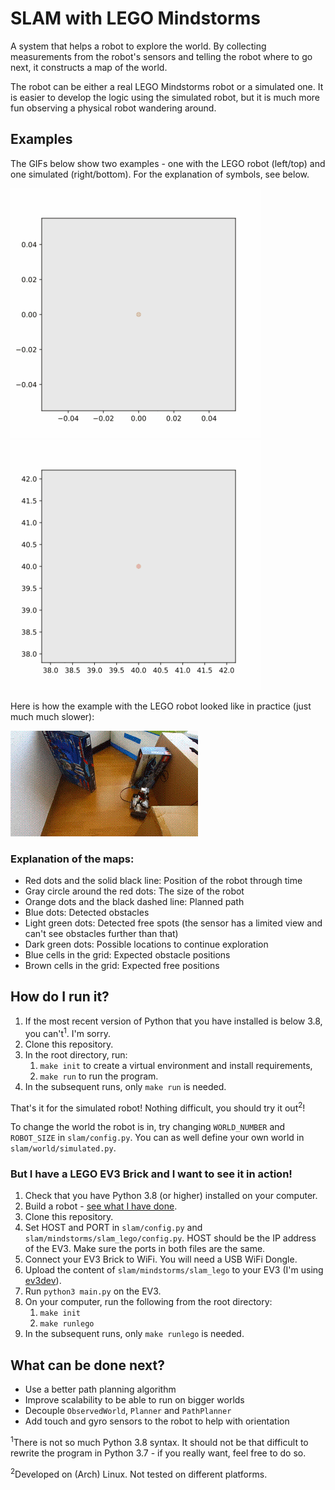 # SLAM with LEGO Mindstorms
A system that helps a robot to explore the world. By collecting measurements
from the robot's sensors and telling the robot where to go next, it constructs
a map of the world.

The robot can be either a real LEGO Mindstorms robot or a simulated one. It
is easier to develop the logic using the simulated robot, but it is much more
fun observing a physical robot wandering around.

## Examples
The GIFs below show two examples - one with the LEGO robot (left/top) and one
simulated (right/bottom).
For the explanation of symbols, see below.

![An example of the LEGO robot](docs/img/gif/example_lego.gif)
![An example of a simulated robot](docs/img/gif/example_simulated.gif)

Here is how the example with the LEGO robot looked like in practice (just much
much slower):

![LEGO robot in action](docs/img/gif/example_lego_robot.gif)

### Explanation of the maps:

- Red dots and the solid black line: Position of the robot through time
- Gray circle around the red dots: The size of the robot
- Orange dots and the black dashed line: Planned path
- Blue dots: Detected obstacles
- Light green dots: Detected free spots (the sensor has a limited view and
  can't see obstacles further than that)
- Dark green dots: Possible locations to continue exploration
- Blue cells in the grid: Expected obstacle positions
- Brown cells in the grid: Expected free positions

## How do I run it?
1. If the most recent version of Python that you have installed is below 3.8,
   you can't<sup>1</sup>. I'm sorry.
2. Clone this repository.
3. In the root directory, run:
   1. `make init` to create a virtual environment and install requirements,
   2. `make run` to run the program.
4. In the subsequent runs, only `make run` is needed.

That's it for the simulated robot! Nothing difficult, you should try it
out<sup>2</sup>!

To change the world the robot is in, try changing `WORLD_NUMBER` and 
`ROBOT_SIZE` in `slam/config.py`. You can as well define your own world in 
`slam/world/simulated.py`.

### But I have a LEGO EV3 Brick and I want to see it in action!
1. Check that you have Python 3.8 (or higher) installed on your computer.
2. Build a robot - [see what I have done](https://github.com/RdecKa/SLAM-with-LEGO-Mindstorms/wiki/The-Robot).
3. Clone this repository.
4. Set HOST and PORT in `slam/config.py` and `slam/mindstorms/slam_lego/config.py`.
   HOST should be the IP address of the EV3. Make sure the ports in both files
   are the same.
5. Connect your EV3 Brick to WiFi. You will need a USB WiFi Dongle.
6. Upload the content of `slam/mindstorms/slam_lego` to your EV3 (I'm
   using [ev3dev](https://www.ev3dev.org)).
7. Run `python3 main.py` on the EV3.
8. On your computer, run the following from the root directory:
   1. `make init`
   2. `make runlego`
9. In the subsequent runs, only `make runlego` is needed.

## What can be done next?
- Use a better path planning algorithm
- Improve scalability to be able to run on bigger worlds
- Decouple `ObservedWorld`, `Planner` and `PathPlanner`
- Add touch and gyro sensors to the robot to help with orientation

<sup>1</sup>There is not so much Python 3.8 syntax. It should not be that
difficult to rewrite the program in Python 3.7 - if you really want, feel free
to do so.

<sup>2</sup>Developed on (Arch) Linux. Not tested on different platforms.
